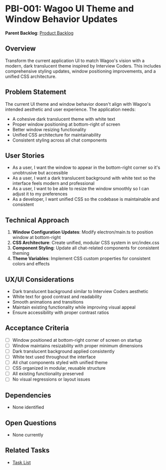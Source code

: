 # PBI-001: Wagoo UI Theme and Window Behavior Updates

**Parent Backlog**: [Product Backlog](../backlog.md)

## Overview

Transform the current application UI to match Wagoo's vision with a modern, dark translucent theme inspired by Interview Coders. This includes comprehensive styling updates, window positioning improvements, and a unified CSS architecture.

## Problem Statement

The current UI theme and window behavior doesn't align with Wagoo's intended aesthetic and user experience. The application needs:
- A cohesive dark translucent theme with white text
- Proper window positioning at bottom-right of screen
- Better window resizing functionality  
- Unified CSS architecture for maintainability
- Consistent styling across all chat components

## User Stories

- As a user, I want the window to appear in the bottom-right corner so it's unobtrusive but accessible
- As a user, I want a dark translucent background with white text so the interface feels modern and professional
- As a user, I want to be able to resize the window smoothly so I can adjust it to my preferences
- As a developer, I want unified CSS so the codebase is maintainable and consistent

## Technical Approach

1. **Window Configuration Updates**: Modify electron/main.ts to position window at bottom-right
2. **CSS Architecture**: Create unified, modular CSS system in src/index.css
3. **Component Styling**: Update all chat-related components for consistent theming
4. **Theme Variables**: Implement CSS custom properties for consistent colors and effects

## UX/UI Considerations

- Dark translucent background similar to Interview Coders aesthetic
- White text for good contrast and readability
- Smooth animations and transitions
- Maintain existing functionality while improving visual appeal
- Ensure accessibility with proper contrast ratios

## Acceptance Criteria

- [ ] Window positioned at bottom-right corner of screen on startup
- [ ] Window maintains resizability with proper minimum dimensions
- [ ] Dark translucent background applied consistently
- [ ] White text used throughout the interface
- [ ] All chat components styled with unified theme
- [ ] CSS organized in modular, reusable structure
- [ ] All existing functionality preserved
- [ ] No visual regressions or layout issues

## Dependencies

- None identified

## Open Questions

- None currently

## Related Tasks

- [Task List](./tasks.md) 